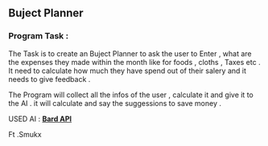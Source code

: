 ## Buject Planner

### Program Task : 

The Task is to create an Buject Planner to ask the user to Enter , what are the expenses they made within the month like for foods , cloths , Taxes etc . It need to calculate 
how much they have spend out of their salery and it needs to give feedback . 

The Program will collect all the infos of the user , calculate it and give it to the AI . it will calculate and say the suggessions to save money . 

USED AI : <b><a href="https://github.com/dsdanielpark/Bard-API" >Bard API </a></b>

Ft .Smukx 
